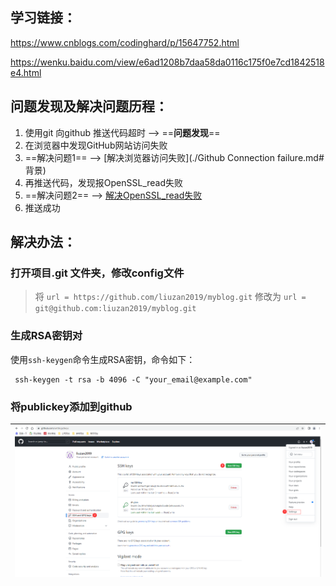 ## 学习链接：

https://www.cnblogs.com/codinghard/p/15647752.html

https://wenku.baidu.com/view/e6ad1208b7daa58da0116c175f0e7cd1842518e4.html

## 问题发现及解决问题历程：

1. 使用git 向github 推送代码超时 --> ==**问题发现**==
2. 在浏览器中发现GitHub网站访问失败
3. ==解决问题1==  --> [解决浏览器访问失败](./Github Connection failure.md#背景)
4. 再推送代码，发现报OpenSSL_read失败
5. ==解决问题2==  --> [解决OpenSSL_read失败](#解决办法) 
6. 推送成功

## 解决办法：

### 打开项目.git 文件夹，修改config文件

> 将 `url = https://github.com/liuzan2019/myblog.git` 修改为 `url = git@github.com:liuzan2019/myblog.git`

### 生成RSA密钥对

使用`ssh-keygen`命令生成RSA密钥，命令如下：

 ````shell
  ssh-keygen -t rsa -b 4096 -C "your_email@example.com" 
 ````

### 将publickey添加到github

| ![image-20220424154738972](../image/image-20220424154738972.png) |
| ------------------------------------------------------------ |

